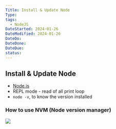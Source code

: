 ```yaml
---
Title: Install & Update Node
Type:
tags:
  - NodeJS
DateStarted: 2024-01-26
DateModified: 2024-01-26
DateDo:
DateDone:
DateDue:
status:
---
```


## Install & Update Node

- [Node.js](https://nodejs.org/en/)
- REPL mode - read of all print loop
- `node -v`, to know the version installed

### How to use NVM (Node version manager)

![](z-Assets/Pasted%20image%2020230301092447.png)

